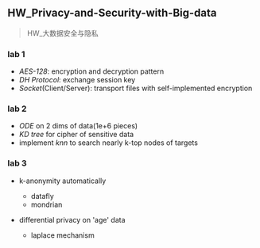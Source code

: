 ## HW_Privacy-and-Security-with-Big-data
> HW_大数据安全与隐私

### lab 1
- *AES-128*: encryption and decryption pattern 
- *DH Protocol*: exchange session key
- *Socket*(Client/Server): transport files with self-implemented encryption 

### lab 2
- *ODE* on 2 dims of data(1e+6 pieces)
- *KD tree* for cipher of sensitive data
- implement *knn* to search nearly k-top nodes of targets

### lab 3
- k-anonymity automatically
  - datafly
  - mondrian
- differential privacy on 'age' data

  - laplace mechanism